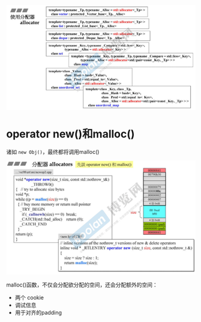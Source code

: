 ![image-20220710124549459](分配器.assets/image-20220710124549459.png)

# operator new()和malloc()

诸如 `new Obj()`，最终都将调用malloc()

![image-20220710133828482](分配器.assets/image-20220710133828482.png)

malloc()函数，不仅会分配欲分配的空间，还会分配额外的空间：

- 两个 cookie
- 调试信息
- 用于对齐的padding